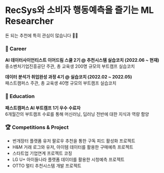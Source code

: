 # RecSys와 소비자 행동예측을 즐기는 ML Researcher
돈 되는 추천에 특히 관심이 많습니다 🛒✨


### 🎯 Career 

**AI 데이터사이언티스트 이어드림 스쿨 2기 @ 추천시스템 실습코치 (2022.06 ~ 현재)**    
중소벤처기업진흥공단 주관, 총 교육생 200명 규모의 부트캠프 실습코치   
     
**데이터 분석가 취업완성 과정 4기 @ 실습코치 (2022.02 ~ 2022.05)**    
패스트캠퍼스 주관, 총 교육생 40명 규모의 부트캠프 실습코치   


### 🔖 Education  
**패스트캠퍼스 AI 부트캠프 1기 우수 수료자**    
6개월간의 부트캠프 수료를 통해 머신러닝, 딥러닝 전반에 대한 지식과 역량 함양   


### 🏆 Competitions & Project 
* 번개장터 플랫폼 유저 팔로우 추천을 통한 구독 피드 활성화 프로젝트
* H&M 거래 로그와 유저, 아이템 데이터를 활용한 구매예측 프로젝트
* 스타트업 기업연계 프로젝트 코칭
* LG U+ 아이들나라 플랫폼 데이터를 활용한 시청예측 프로젝트
* OTTO 멀티 추천시스템 개발 프로젝트
